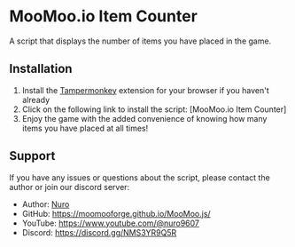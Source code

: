 # MooMoo.io Item Counter
A script that displays the number of items you have placed in the game.

## Installation
1. Install the [Tampermonkey](https://www.tampermonkey.net/) extension for your browser if you haven't already
2. Click on the following link to install the script: [MooMoo.io Item Counter]
3. Enjoy the game with the added convenience of knowing how many items you have placed at all times!

## Support
If you have any issues or questions about the script, please contact the author or join our discord server:

- Author: [Nuro](https://github.com/NuroC)
- GitHub: https://moomooforge.github.io/MooMoo.js/
- YouTube: https://www.youtube.com/@nuro9607
- Discord: https://discord.gg/NMS3YR9Q5R
